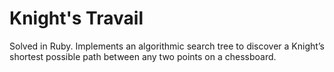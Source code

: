 # Knight's Travail

Solved in Ruby. Implements an algorithmic search tree to discover a Knight’s shortest possible path between any two points on a chessboard.
